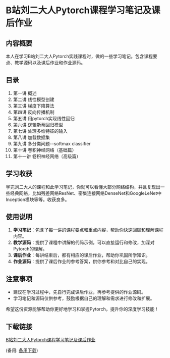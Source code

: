 # B站刘二大人Pytorch课程学习笔记及课后作业

## 内容概要

本人在学习B站刘二大人Pytorch实践课程时，做的一些学习笔记。包含课程要点、教学源码以及课后作业和作业源码。

## 目录

1. 第一讲 概述
2. 第二讲 线性模型创建
3. 第三讲 梯度下降算法
4. 第四讲 反向传播机制
5. 第五讲 用pytorch实现线性回归
6. 第六讲 逻辑斯蒂回归模型
7. 第七讲 处理多维特征的输入
8. 第八讲 加载数据集
9. 第九讲 多分类问题--softmax classifier
10. 第十讲 卷积神经网络（基础篇）
11. 第十一讲 卷积神经网络（高级篇）

## 学习收获

学完刘二大人的课程和此学习笔记，你就可以看懂大部分网络结构，并且复现出一些经典网络，比如残差网络ResNet、密集连接网络DenseNet和GoogleLeNet中Inception模块等等。收获良多。

## 使用说明

1. **学习笔记**：包含了每一讲的课程要点和重点内容，帮助你快速回顾和理解课程内容。
2. **教学源码**：提供了课程中讲解的代码示例，可以直接运行和修改，加深对Pytorch的理解。
3. **课后作业**：每讲结束后，都有相应的课后作业，帮助你巩固所学知识。
4. **作业源码**：提供了课后作业的参考答案，供你参考和对比自己的实现。

## 注意事项

- 建议在学习过程中，先自行完成课后作业，再参考提供的作业源码。
- 学习笔记和源码仅供参考，鼓励根据自己的理解和需求进行修改和扩展。

希望这份资源能够帮助你更好地学习和掌握Pytorch，提升你的深度学习技能！

## 下载链接
[B站刘二大人Pytorch课程学习笔记及课后作业](https://pan.quark.cn/s/a51d099c9e1a) 

(备用: [备用下载](https://pan.baidu.com/s/1jub5w8XfmB72WMhLYv7A2A?pwd=1234))
